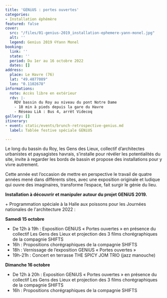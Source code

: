 ```yaml
---
title: 'GENiUS : portes ouvertes'
categories:
- Installation éphémère
featured: false
cover:
  src: "/files/01-genius-2019_installation-ephemere-yann-monel.jpg"
  alt: ''
  legend: Genius 2019 ©Yann Monel
booking:
  link: ''
  state: ''
  period: Du 1er au 16 octobre 2022
  dates: []
address:
  place: Le Havre (76)
  lat: "49.4877089"
  lon: "0.1102678"
informations:
  note: Accès libre en extérieur
  rdv: |-
    RDV bassin du Roy au niveau du pont Notre Dame
    - 18 min à pieds depuis la gare du Havre
    - Réseau LiA : Bus 4, arrêt Videcoq
gallery: []
itinerary:
- event: static/events/brunch-retrospective-genius.md
  label: Tablée festive spéciale GENiUS

---
```

Le long du bassin du Roy, les Gens des Lieux, collectif d’architectes urbanistes et paysagistes havrais, s’installe pour révéler les potentialités du site, invite à regarder les bords de bassin et propose des installations pour y vivre autrement.

Cette année est l’occasion de mettre en perspective le travail de quatre années mené dans différents sites, avec une exposition originale et ludique qui ouvre des imaginaires, transforme l’espace, fait surgir le génie du lieu.

**Installation à découvrir et manipuler autour du projet GENiUS 2019.**

\+ Programmation spéciale à la Halle aux poissons pour les Journées nationales de l'architecture 2022 :

**Samedi 15 octobre**

* De 12h à 19h : Exposition GENiUS « Portes ouvertes » en présence du collectif Les Gens des Lieux et projection des 3 films chorégraphiques de la compagnie SHIFTS
* 16h : Propositions chorégraphiques de la compagnie SHIFTS
* 18h : Vernissage de l’exposition GENiUS « Portes ouvertes »
* 19h-21h : Concert en terrasse THE SPICY JOM TRIO (jazz manouche)

**Dimanche 16 octobre**

* De 12h à 20h : Exposition GENiUS « Portes ouvertes » en présence du collectif Les Gens des Lieux et projection des 3 films chorégraphiques de la compagnie SHIFTS
* 16h : Propositions chorégraphiques de la compagnie SHIFTS